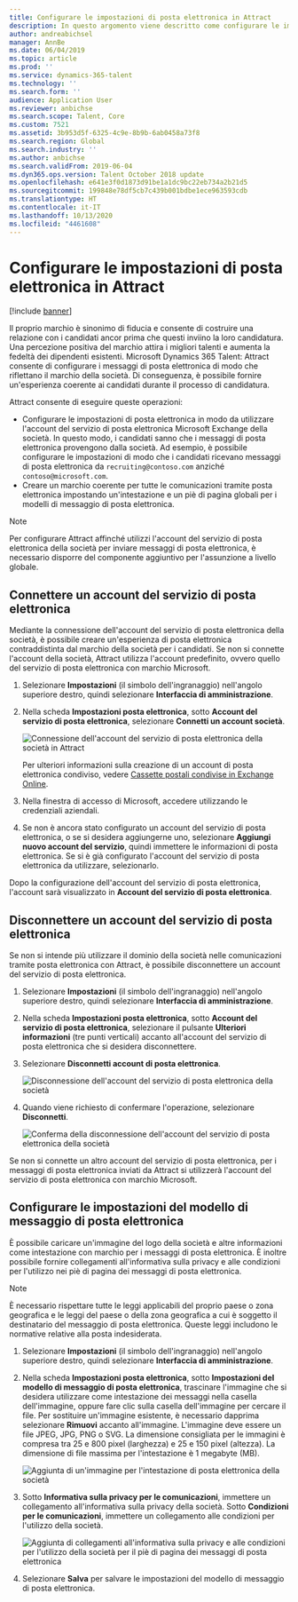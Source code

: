 ```yaml
---
title: Configurare le impostazioni di posta elettronica in Attract
description: In questo argomento viene descritto come configurare le impostazioni di posta elettronica inviata da Microsoft Dynamics 365 Talent - Attract.
author: andreabichsel
manager: AnnBe
ms.date: 06/04/2019
ms.topic: article
ms.prod: ''
ms.service: dynamics-365-talent
ms.technology: ''
ms.search.form: ''
audience: Application User
ms.reviewer: anbichse
ms.search.scope: Talent, Core
ms.custom: 7521
ms.assetid: 3b953d5f-6325-4c9e-8b9b-6ab0458a73f8
ms.search.region: Global
ms.search.industry: ''
ms.author: anbichse
ms.search.validFrom: 2019-06-04
ms.dyn365.ops.version: Talent October 2018 update
ms.openlocfilehash: e641e3f0d1873d91be1a1dc9bc22eb734a2b21d5
ms.sourcegitcommit: 199848e78df5cb7c439b001bdbe1ece963593cdb
ms.translationtype: HT
ms.contentlocale: it-IT
ms.lasthandoff: 10/13/2020
ms.locfileid: "4461608"
---
```

# <a name="configure-email-settings-in-attract"></a>Configurare le impostazioni di posta elettronica in Attract

[!include [banner](includes/banner.md)]

Il proprio marchio è sinonimo di fiducia e consente di costruire una relazione con i candidati ancor prima che questi inviino la loro candidatura. Una percezione positiva del marchio attira i migliori talenti e aumenta la fedeltà dei dipendenti esistenti. Microsoft Dynamics 365 Talent: Attract consente di configurare i messaggi di posta elettronica di modo che riflettano il marchio della società. Di conseguenza, è possibile fornire un'esperienza coerente ai candidati durante il processo di candidatura.

Attract consente di eseguire queste operazioni:

- Configurare le impostazioni di posta elettronica in modo da utilizzare l'account del servizio di posta elettronica Microsoft Exchange della società. In questo modo, i candidati sanno che i messaggi di posta elettronica provengono dalla società. Ad esempio, è possibile configurare le impostazioni di modo che i candidati ricevano messaggi di posta elettronica da `recruiting@contoso.com` anziché `contoso@microsoft.com`.
- Creare un marchio coerente per tutte le comunicazioni tramite posta elettronica impostando un'intestazione e un piè di pagina globali per i modelli di messaggio di posta elettronica. 

> [!NOTE]
> Per configurare Attract affinché utilizzi l'account del servizio di posta elettronica della società per inviare messaggi di posta elettronica, è necessario disporre del componente aggiuntivo per l'assunzione a livello globale.

## <a name="connect-an-email-service-account"></a>Connettere un account del servizio di posta elettronica

Mediante la connessione dell'account del servizio di posta elettronica della società, è possibile creare un'esperienza di posta elettronica contraddistinta dal marchio della società per i candidati. Se non si connette l'account della società, Attract utilizza l'account predefinito, ovvero quello del servizio di posta elettronica con marchio Microsoft.

1. Selezionare **Impostazioni** (il simbolo dell'ingranaggio) nell'angolo superiore destro, quindi selezionare **Interfaccia di amministrazione**.
2. Nella scheda **Impostazioni posta elettronica**, sotto **Account del servizio di posta elettronica**, selezionare **Connetti un account società**.

    ![Connessione dell'account del servizio di posta elettronica della società in Attract](./media/attract-admin-email-service-accounts.png)

    Per ulteriori informazioni sulla creazione di un account di posta elettronica condiviso, vedere [Cassette postali condivise in Exchange Online](https://docs.microsoft.com/exchange/collaboration-exo/shared-mailboxes).

3. Nella finestra di accesso di Microsoft, accedere utilizzando le credenziali aziendali.
4. Se non è ancora stato configurato un account del servizio di posta elettronica, o se si desidera aggiungerne uno, selezionare **Aggiungi nuovo account del servizio**, quindi immettere le informazioni di posta elettronica. Se si è già configurato l'account del servizio di posta elettronica da utilizzare, selezionarlo.

Dopo la configurazione dell'account del servizio di posta elettronica, l'account sarà visualizzato in **Account del servizio di posta elettronica**.

## <a name="disconnect-an-email-service-account"></a>Disconnettere un account del servizio di posta elettronica

Se non si intende più utilizzare il dominio della società nelle comunicazioni tramite posta elettronica con Attract, è possibile disconnettere un account del servizio di posta elettronica.

1. Selezionare **Impostazioni** (il simbolo dell'ingranaggio) nell'angolo superiore destro, quindi selezionare **Interfaccia di amministrazione**.
2. Nella scheda **Impostazioni posta elettronica**, sotto **Account del servizio di posta elettronica**, selezionare il pulsante **Ulteriori informazioni** (tre punti verticali) accanto all'account del servizio di posta elettronica che si desidera disconnettere.
3. Selezionare **Disconnetti account di posta elettronica**.

    ![Disconnessione dell'account del servizio di posta elettronica della società](./media/attract-admin-disconnect-email-account.png)

4. Quando viene richiesto di confermare l'operazione, selezionare **Disconnetti**.

    ![Conferma della disconnessione dell'account del servizio di posta elettronica della società](./media/attract-admin-email-confirm-disconnect.png)

Se non si connette un altro account del servizio di posta elettronica, per i messaggi di posta elettronica inviati da Attract si utilizzerà l'account del servizio di posta elettronica con marchio Microsoft.

## <a name="configure-email-template-settings"></a>Configurare le impostazioni del modello di messaggio di posta elettronica

È possibile caricare un'immagine del logo della società e altre informazioni come intestazione con marchio per i messaggi di posta elettronica. È inoltre possibile fornire collegamenti all'informativa sulla privacy e alle condizioni per l'utilizzo nei piè di pagina dei messaggi di posta elettronica.

> [!NOTE]
> È necessario rispettare tutte le leggi applicabili del proprio paese o zona geografica e le leggi del paese o della zona geografica a cui è soggetto il destinatario del messaggio di posta elettronica. Queste leggi includono le normative relative alla posta indesiderata.

1. Selezionare **Impostazioni** (il simbolo dell'ingranaggio) nell'angolo superiore destro, quindi selezionare **Interfaccia di amministrazione**.
2. Nella scheda **Impostazioni posta elettronica**, sotto **Impostazioni del modello di messaggio di posta elettronica**, trascinare l'immagine che si desidera utilizzare come intestazione dei messaggi nella casella dell'immagine, oppure fare clic sulla casella dell'immagine per cercare il file. Per sostituire un'immagine esistente, è necessario dapprima selezionare **Rimuovi** accanto all'immagine. L'immagine deve essere un file JPEG, JPG, PNG o SVG. La dimensione consigliata per le immagini è compresa tra 25 e 800 pixel (larghezza) e 25 e 150 pixel (altezza). La dimensione di file massima per l'intestazione è 1 megabyte (MB).

    ![Aggiunta di un'immagine per l'intestazione di posta elettronica della società](./media/attract-admin-email-header.png)

3. Sotto **Informativa sulla privacy per le comunicazioni**, immettere un collegamento all'informativa sulla privacy della società. Sotto **Condizioni per le comunicazioni**, immettere un collegamento alle condizioni per l'utilizzo della società.

    ![Aggiunta di collegamenti all'informativa sulla privacy e alle condizioni per l'utilizzo della società per il piè di pagina dei messaggi di posta elettronica](./media/attract-admin-email-footer.png)

4. Selezionare **Salva** per salvare le impostazioni del modello di messaggio di posta elettronica.
